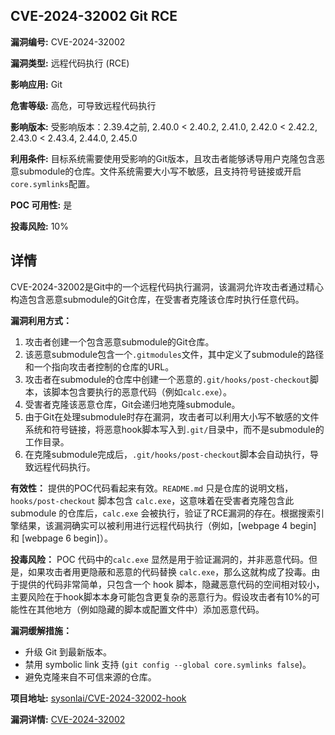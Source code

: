 ## CVE-2024-32002 Git RCE

**漏洞编号:** CVE-2024-32002

**漏洞类型:** 远程代码执行 (RCE)

**影响应用:** Git

**危害等级:** 高危，可导致远程代码执行

**影响版本:** 受影响版本：2.39.4之前, 2.40.0 < 2.40.2, 2.41.0, 2.42.0 < 2.42.2, 2.43.0 < 2.43.4, 2.44.0, 2.45.0

**利用条件:** 目标系统需要使用受影响的Git版本，且攻击者能够诱导用户克隆包含恶意submodule的仓库。文件系统需要大小写不敏感，且支持符号链接或开启`core.symlinks`配置。

**POC 可用性:** 是

**投毒风险:** 10%

## 详情

CVE-2024-32002是Git中的一个远程代码执行漏洞，该漏洞允许攻击者通过精心构造包含恶意submodule的Git仓库，在受害者克隆该仓库时执行任意代码。

**漏洞利用方式：**

1.  攻击者创建一个包含恶意submodule的Git仓库。
2.  该恶意submodule包含一个`.gitmodules`文件，其中定义了submodule的路径和一个指向攻击者控制的仓库的URL。
3.  攻击者在submodule的仓库中创建一个恶意的`.git/hooks/post-checkout`脚本，该脚本包含要执行的恶意代码（例如`calc.exe`）。
4.  受害者克隆该恶意仓库，Git会递归地克隆submodule。
5.  由于Git在处理submodule时存在漏洞，攻击者可以利用大小写不敏感的文件系统和符号链接，将恶意hook脚本写入到`.git/`目录中，而不是submodule的工作目录。
6.  在克隆submodule完成后，`.git/hooks/post-checkout`脚本会自动执行，导致远程代码执行。

**有效性：**
提供的POC代码看起来有效。`README.md` 只是仓库的说明文档，`hooks/post-checkout` 脚本包含 `calc.exe`，这意味着在受害者克隆包含此 submodule 的仓库后，`calc.exe` 会被执行，验证了RCE漏洞的存在。根据搜索引擎结果，该漏洞确实可以被利用进行远程代码执行（例如，[webpage 4 begin] 和 [webpage 6 begin]）。

**投毒风险：**
POC 代码中的`calc.exe` 显然是用于验证漏洞的，并非恶意代码。但是，如果攻击者用更隐蔽和恶意的代码替换 `calc.exe`，那么这就构成了投毒。由于提供的代码非常简单，只包含一个 hook 脚本，隐藏恶意代码的空间相对较小，主要风险在于hook脚本本身可能包含更复杂的恶意行为。假设攻击者有10%的可能性在其他地方（例如隐藏的脚本或配置文件中）添加恶意代码。

**漏洞缓解措施：**
*   升级 Git 到最新版本。
*   禁用 symbolic link 支持 (`git config --global core.symlinks false`)。
*   避免克隆来自不可信来源的仓库。

**项目地址:** [sysonlai/CVE-2024-32002-hook](https://github.com/sysonlai/CVE-2024-32002-hook)

**漏洞详情:** [CVE-2024-32002](https://nvd.nist.gov/vuln/detail/CVE-2024-32002)